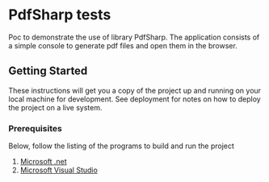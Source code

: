 # PdfSharp tests
Poc to demonstrate the use of library PdfSharp. The application consists of a simple console to generate pdf files and open them in the browser.

## Getting Started

These instructions will get you a copy of the project up and running on your local machine for development. See deployment for notes on how to deploy the project on a live system.

### Prerequisites

Below, follow the listing of the programs to build and run the project

1. [Microsoft .net](https://dotnet.microsoft.com/download/dotnet-framework)
2. [Microsoft Visual Studio](https://visualstudio.microsoft.com/)

